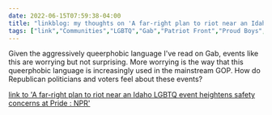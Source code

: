 ---date: 2022-06-15T07:59:38-04:00title: "linkblog: my thoughts on 'A far-right plan to riot near an Idaho LGBTQ event heightens safety concerns at Pride : NPR'"tags: ["link","Communities","LGBTQ","Gab","Patriot Front","Proud Boys","Oath Keepers","far right"]---Given the aggressively queerphobic language I've read on Gab, events like this are worrying but not surprising. More worrying is the way that this queerphobic language is increasingly used in the mainstream GOP. How do Republican politicians and voters feel about these events? [link to 'A far-right plan to riot near an Idaho LGBTQ event heightens safety concerns at Pride : NPR'](https://www.npr.org/2022/06/15/1104481518/idaho-pride-lgbtq-patriot-front)
